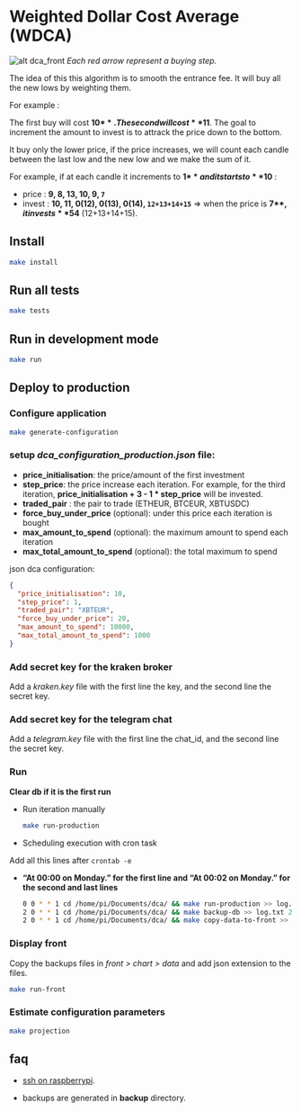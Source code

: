 # Weighted Dollar Cost Average (WDCA)

![alt dca_front](https://pbs.twimg.com/media/Exrc57oWgAY4lqk?format=jpg&name=large)
*Each red arrow represent a buying step.*

The idea of this this algorithm is to smooth the entrance fee. It will buy all the new lows by weighting them.

For example :

The first buy will cost **10$**. The second will cost **11$**. The goal to increment the amount to invest is to attrack the price down to the bottom.

It buy only the lower price, if the price increases, we will count each candle between the last low and the new low and we make the sum of it.

For example, if at each candle it increments to **1$** and it starts to **10$** :

* price : **9, 8, 13, 10, 9, `7`**
* invest : **10, 11, 0(12), 0(13), 0(14), `12+13+14+15`** => when the price is **7$**, it invests **54$** (12+13+14+15).


## Install

```bash
make install
```

## Run all tests

```bash
make tests
```

## Run in development mode

```bash
make run
```

## Deploy to production

### Configure application

```bash
make generate-configuration
```

### setup *dca_configuration_production.json* file:

* **price_initialisation**: the price/amount of the first investment
* **step_price**: the price increase each iteration. For example, for the third iteration, **price_initialisation + 3 -
  1 * step_price** will be invested.
* **traded_pair** : the pair to trade (ETHEUR, BTCEUR, XBTUSDC)
* **force_buy_under_price** (optional): under this price each iteration is bought
* **max_amount_to_spend** (optional): the maximum amount to spend each iteration
* **max_total_amount_to_spend** (optional): the total maximum to spend

json dca configuration:

```json
{
  "price_initialisation": 10,
  "step_price": 1,
  "traded_pair": "XBTEUR",
  "force_buy_under_price": 20,
  "max_amount_to_spend": 10000,
  "max_total_amount_to_spend": 1000
}
```

### Add secret key for the kraken broker

Add a *kraken.key* file with the first line the key, and the second line the secret key.

### Add secret key for the telegram chat

Add a *telegram.key* file with the first line the chat_id, and the second line the secret key.

### Run

**Clear db if it is the first run**

*  Run iteration manually

    ```bash
    make run-production
    ```

*  Scheduling execution with cron task

Add all this lines after  ```crontab -e```

* **“At 00:00 on Monday.” for the first line and “At 00:02 on Monday.” for the second and last lines**

    ```bash
    0 0 * * 1 cd /home/pi/Documents/dca/ && make run-production >> log.txt 2>&1
    2 0 * * 1 cd /home/pi/Documents/dca/ && make backup-db >> log.txt 2>&1
    2 0 * * 1 cd /home/pi/Documents/dca/ && make copy-data-to-front >> log.txt 2>&1
    ```

### Display front

Copy the backups files in *front > chart > data* and add json extension to the files.


```bash
make run-front
```

### Estimate configuration parameters

```bash
make projection
```

## faq 

* [ssh on raspberrypi](https://www.raspberrypi-france.fr/guide/connecter-ssh-raspbian/).

* backups are generated in **backup** directory.
